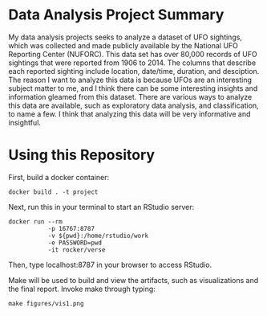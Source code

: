 Data Analysis Project Summary 
================================

My data analysis projects seeks to analyze a dataset of UFO sightings, which was collected and made publicly available by the National UFO Reporting Center (NUFORC). 
This data set has over 80,000 records of UFO sightings that were reported from 1906 to 2014. The columns that describe each reported sighting include location, date/time, duration, and desciption. 
The reason I want to analyze this data is because UFOs are an interesting subject matter to me, and I think there can be some interesting insights and information gleamed from this dataset. There are various ways to analyze this data are available, such as exploratory data analysis, and classification, to name a few. I think
that analyzing this data will be very informative and insightful.

Using this Repository
=====================

First, build a docker container:
```
docker build . -t project
```

Next, run this in your terminal to start an RStudio server:
```
docker run --rm 
           -p 16767:8787 
           -v ${pwd}:/home/rstudio/work 
           -e PASSWORD=pwd
           -it rocker/verse
```
Then, type localhost:8787 in your browser to access RStudio. 

Make will be used to build and view the artifacts, such as visualizations and the final report.
Invoke make through typing:
```
make figures/vis1.png
```
